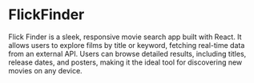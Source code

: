 # FlickFinder
Flick Finder is a sleek, responsive movie search app built with React. It allows users to explore films by title or keyword, fetching real-time data from an external API. Users can browse detailed results, including titles, release dates, and posters, making it the ideal tool for discovering new movies on any device.
